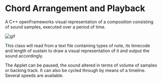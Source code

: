 # Chord Arrangement and Playback

A C++ openFrameworks visual representation of a composition consisting of sound samples, executed over a period of time.

![gif](https://i.imgur.com/6b7VvqP.gif)

This class will read from a text file containing types of note, its timecode and length of sustain to draw a visual representation of it and output the sound accordingly.

The Applet can be paused, the sound altered in terms of volume of samples or backing track. It can also be cycled through by means of a timeline. Several speeds are available.
